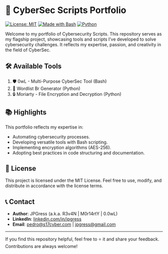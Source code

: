 # 🚀 CyberSec Scripts Portfolio

[![License: MIT](https://img.shields.io/badge/License-MIT-blue.svg)](LICENSE)
[![Made with Bash](https://img.shields.io/badge/Made%20with-Bash-1f425f.svg)](https://www.gnu.org/software/bash/)
[![Python](https://img.shields.io/badge/Python-3.8+-3776AB.svg)](https://www.python.org/)

Welcome to my portfolio of Cybersecurity Scripts. This repository serves as my flagship project, showcasing tools and scripts I’ve developed to solve cybersecurity challenges. It reflects my expertise, passion, and creativity in the field of CyberSec.

## 🛠 Available Tools

1. 🛡️ 0wL - Multi-Purpose CyberSec Tool (Bash)
2. 🔑 Wordlist Br Generator (Python)
3. 🔒 Moriarty - File Encryption and Decryption (Python)

## 📚 Highlights

This portfolio reflects my expertise in:

- Automating cybersecurity processes.
- Developing versatile tools with Bash scripting.
- Implementing encryption algorithms (AES-256).
- Adopting best practices in code structuring and documentation.

## 📝 License

This project is licensed under the MIT License. Feel free to use, modify, and distribute in accordance with the license terms.

## 📞 Contact

- **Author**: JPGress (a.k.a. R3v4N | M0r14rtY | 0.0wL)
- **LinkedIn**: [linkedin.com/in/jpgress](https://linkedin.com/in/jpgress)
- **Email**: <pedro@s17cyber.com> | <jpgress@gmail.com>

---

If you find this repository helpful, feel free to ⭐ it and share your feedback. Contributions are always welcome!
